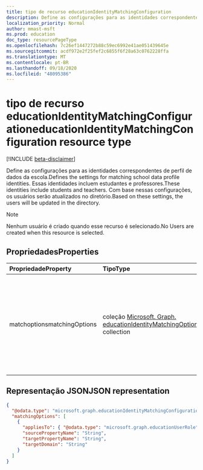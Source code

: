 ```yaml
---
title: tipo de recurso educationIdentityMatchingConfiguration
description: Define as configurações para as identidades correspondentes de perfil de dados da escola. Essas identidades incluem estudantes e professores. Com base nessas configurações, os usuários serão atualizados no diretório.
localization_priority: Normal
author: mmast-msft
ms.prod: education
doc_type: resourcePageType
ms.openlocfilehash: 7c26ef1447272b88c59ec6992e41ae051439645e
ms.sourcegitcommit: acdf972e2f25fef2c6855f6f28a63c0762228ffa
ms.translationtype: MT
ms.contentlocale: pt-BR
ms.lasthandoff: 09/18/2020
ms.locfileid: "48095386"
---
```

# <a name="educationidentitymatchingconfiguration-resource-type"></a><span data-ttu-id="a4441-105">tipo de recurso educationIdentityMatchingConfiguration</span><span class="sxs-lookup"><span data-stu-id="a4441-105">educationIdentityMatchingConfiguration resource type</span></span>

[!INCLUDE [beta-disclaimer](../../includes/beta-disclaimer.md)]

<span data-ttu-id="a4441-106">Define as configurações para as identidades correspondentes de perfil de dados da escola.</span><span class="sxs-lookup"><span data-stu-id="a4441-106">Defines the settings for matching school data profile identities.</span></span> <span data-ttu-id="a4441-107">Essas identidades incluem estudantes e professores.</span><span class="sxs-lookup"><span data-stu-id="a4441-107">These identities include students and teachers.</span></span> <span data-ttu-id="a4441-108">Com base nessas configurações, os usuários serão atualizados no diretório.</span><span class="sxs-lookup"><span data-stu-id="a4441-108">Based on these settings, the users will be updated in the directory.</span></span>

> [!NOTE]
> <span data-ttu-id="a4441-109">Nenhum usuário é criado quando esse recurso é selecionado.</span><span class="sxs-lookup"><span data-stu-id="a4441-109">No Users are created when this resource is selected.</span></span>

## <a name="properties"></a><span data-ttu-id="a4441-110">Propriedades</span><span class="sxs-lookup"><span data-stu-id="a4441-110">Properties</span></span>

| <span data-ttu-id="a4441-111">Propriedade</span><span class="sxs-lookup"><span data-stu-id="a4441-111">Property</span></span>        | <span data-ttu-id="a4441-112">Tipo</span><span class="sxs-lookup"><span data-stu-id="a4441-112">Type</span></span>                                                                                               | <span data-ttu-id="a4441-113">Descrição</span><span class="sxs-lookup"><span data-stu-id="a4441-113">Description</span></span>                                                                                      |
| :-------------- | :------------------------------------------------------------------------------------------------- | :----------------------------------------------------------------------------------------------- |
| <span data-ttu-id="a4441-114">matchoptions</span><span class="sxs-lookup"><span data-stu-id="a4441-114">matchingOptions</span></span> | <span data-ttu-id="a4441-115">coleção [Microsoft. Graph. educationIdentityMatchingOptions](educationidentitymatchingoptions.md)</span><span class="sxs-lookup"><span data-stu-id="a4441-115">[microsoft.graph.educationIdentityMatchingOptions](educationidentitymatchingoptions.md) collection</span></span> | <span data-ttu-id="a4441-116">Mapeamento entre a conta de usuário e as opções a serem usadas para identificar exclusivamente o usuário a ser atualizado.</span><span class="sxs-lookup"><span data-stu-id="a4441-116">Mapping between the user account and the options to use to uniquely identify the user to update.</span></span> |

## <a name="json-representation"></a><span data-ttu-id="a4441-117">Representação JSON</span><span class="sxs-lookup"><span data-stu-id="a4441-117">JSON representation</span></span>

<!-- {
  "blockType": "resource",
  "optionalProperties": [

  ],
  "@odata.type": "microsoft.graph.educationIdentityMatchingConfiguration"
}-->

```json
{
  "@odata.type": "microsoft.graph.educationIdentityMatchingConfiguration",
  "matchingOptions": [
    {
      "appliesTo": { "@odata.type": "microsoft.graph.educationUserRole" },
      "sourcePropertyName": "String",
      "targetPropertyName": "String",
      "targetDomain": "String"
    }
  ]
}
```



